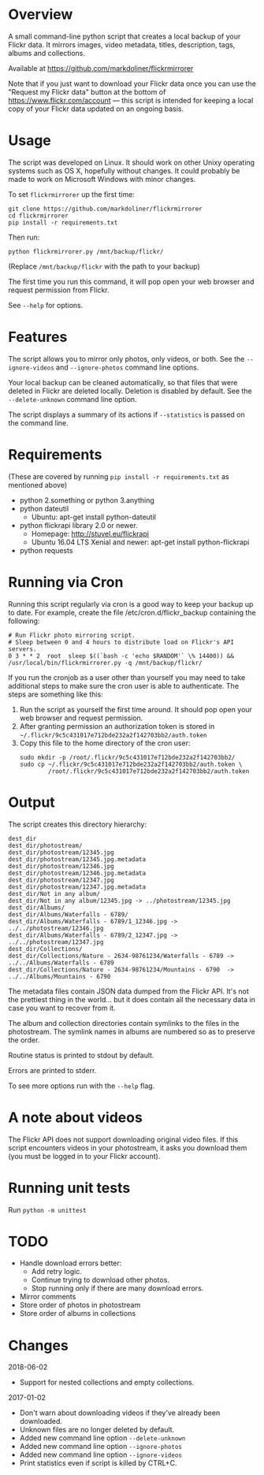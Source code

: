Overview
========
A small command-line python script that creates a local backup of your
Flickr data. It mirrors images, video metadata, titles, description, tags,
albums and collections.

Available at https://github.com/markdoliner/flickrmirrorer

Note that if you just want to download your Flickr data once you can use
the "Request my Flickr data" button at the bottom of
https://www.flickr.com/account — this script is intended for keeping a
local copy of your Flickr data updated on an ongoing basis.

Usage
=====
The script was developed on Linux. It should work on other Unixy operating
systems such as OS X, hopefully without changes. It could probably be made
to work on Microsoft Windows with minor changes.

To set `flickrmirrorer` up the first time:

```
git clone https://github.com/markdoliner/flickrmirrorer
cd flickrmirrorer
pip install -r requirements.txt
```

Then run:

```
python flickrmirrorer.py /mnt/backup/flickr/
```

(Replace `/mnt/backup/flickr` with the path to your backup)

The first time you run this command, it will pop open your web browser and request permission from Flickr.

See `--help` for options.


Features
========
The script allows you to mirror only photos, only videos, or both. See
the `--ignore-videos` and `--ignore-photos` command line options.

Your local backup can be cleaned automatically, so that files that were
deleted in Flickr are deleted locally. Deletion is disabled by default. See
the `--delete-unknown` command line option.

The script displays a summary of its actions if `--statistics` is passed on
the command line.

Requirements
============

(These are covered by running `pip install -r requirements.txt` as mentioned above)

* python 2.something or python 3.anything
* python dateutil
  * Ubuntu: apt-get install python-dateutil
* python flickrapi library 2.0 or newer.
  * Homepage: http://stuvel.eu/flickrapi
  * Ubuntu 16.04 LTS Xenial and newer: apt-get install python-flickrapi
* python requests

Running via Cron
================
Running this script regularly via cron is a good way to keep your backup
up to date. For example, create the file /etc/cron.d/flickr_backup
containing the following:

```
# Run Flickr photo mirroring script.
# Sleep between 0 and 4 hours to distribute load on Flickr's API servers.
0 3 * * 2  root  sleep $((`bash -c 'echo $RANDOM'` \% 14400)) && /usr/local/bin/flickrmirrorer.py -q /mnt/backup/flickr/
```

If you run the cronjob as a user other than yourself you may
need to take additional steps to make sure the cron user is able to
authenticate. The steps are something like this:

1. Run the script as yourself the first time around. It should pop open
   your web browser and request permission.
2. After granting permission an authorization token is stored in
   `~/.flickr/9c5c431017e712bde232a2f142703bb2/auth.token`
3. Copy this file to the home directory of the cron user:
   ```
   sudo mkdir -p /root/.flickr/9c5c431017e712bde232a2f142703bb2/
   sudo cp ~/.flickr/9c5c431017e712bde232a2f142703bb2/auth.token \
           /root/.flickr/9c5c431017e712bde232a2f142703bb2/auth.token
   ```


Output
======
The script creates this directory hierarchy:

```
dest_dir
dest_dir/photostream/
dest_dir/photostream/12345.jpg
dest_dir/photostream/12345.jpg.metadata
dest_dir/photostream/12346.jpg
dest_dir/photostream/12346.jpg.metadata
dest_dir/photostream/12347.jpg
dest_dir/photostream/12347.jpg.metadata
dest_dir/Not in any album/
dest_dir/Not in any album/12345.jpg -> ../photostream/12345.jpg
dest_dir/Albums/
dest_dir/Albums/Waterfalls - 6789/
dest_dir/Albums/Waterfalls - 6789/1_12346.jpg -> ../../photostream/12346.jpg
dest_dir/Albums/Waterfalls - 6789/2_12347.jpg -> ../../photostream/12347.jpg
dest_dir/Collections/
dest_dir/Collections/Nature - 2634-98761234/Waterfalls - 6789 -> ../../Albums/Waterfalls - 6789
dest_dir/Collections/Nature - 2634-98761234/Mountains - 6790  -> ../../Albums/Mountains - 6790
```

The metadata files contain JSON data dumped from the Flickr API.
It's not the prettiest thing in the world... but it does contain
all the necessary data in case you want to recover from it.

The album and collection directories contain symlinks to the files in
the photostream. The symlink names in albums are numbered so as to
preserve the order.

Routine status is printed to stdout by default.

Errors are printed to stderr.

To see more options run with the `--help` flag.


A note about videos
===================
The Flickr API does not support downloading original video files. If this script encounters videos in your photostream, it asks you download them (you must be logged in to your Flickr account).


Running unit tests
==================
Run `python -m unittest`


TODO
====
* Handle download errors better:
  * Add retry logic.
  * Continue trying to download other photos.
  * Stop running only if there are many download errors.
* Mirror comments
* Store order of photos in photostream
* Store order of albums in collections


Changes
=======
2018-06-02
- Support for nested collections and empty collections.

2017-01-02
- Don't warn about downloading videos if they've already been downloaded.
- Unknown files are no longer deleted by default.
- Added new command line option `--delete-unknown`
- Added new command line option `--ignore-photos`
- Added new command line option `--ignore-videos`
- Print statistics even if script is killed by CTRL+C.
